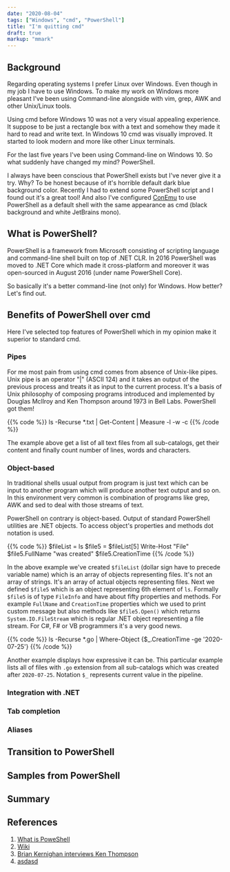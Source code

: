 ```yaml
---
date: "2020-08-04"
tags: ["Windows", "cmd", "PowerShell"]
title: "I'm quitting cmd"
draft: true
markup: "mmark"
---
```


## Background
Regarding operating systems I prefer Linux over Windows. Even though in my job I
have to use Windows. To make my work on Windows more pleasant I've been 
using Command-line alongside with vim, grep, AWK and other Unix/Linux tools.

Using cmd before Windows 10 was not a very visual appealing experience. It
suppose to be just a rectangle box with a text and somehow they made it hard to
read and write text. In Windows 10 cmd was visually improved. It started to
look modern and more like other Linux terminals.

For the last five years I've been using Command-line on Windows 10. 
So what suddenly have changed my mind? PowerShell. 

I always have been conscious that PowerShell exists but I've never give it a
try. Why? To be honest because of it's horrible default dark blue background color.
Recently I had to extend some PowerShell script and I found out it's a great
tool! And also I've configured [ConEmu](https://conemu.github.io/) to use
PowerShell as a default shell with the same appearance as cmd (black
background and white JetBrains mono).


## What is PowerShell?

PowerShell is a framework from Microsoft consisting of scripting language and
command-line shell built on top of .NET CLR. In 2016 PowerShell was moved to
.NET Core which made it cross-platform and moreover it was open-sourced in
August 2016 (under name PowerShell Core).

So basically it's a better command-line (not only) for Windows. How better?
Let's find out.


## Benefits of PowerShell over cmd

Here I've selected top features of PowerShell which in my opinion make it
superior to standard cmd.

### Pipes

For me most pain from using cmd comes from absence of Unix-like pipes. Unix
pipe is an operator "|" (ASCII 124) and it takes an output of the previous
process and treats it as input to the current process. It's a basis of Unix
philosophy of composing programs introduced and implemented by Douglas Mcllroy
and Ken Thompson around 1973 in Bell Labs. PowerShell got them!

{{% code %}}
ls -Recurse *.txt | Get-Content | Measure -l -w -c
{{% /code %}}

The example above get a list of all text files from all sub-catalogs, get their
content and finally count number of lines, words and characters.

### Object-based 

In traditional shells usual output from program is just text which can be input
to another program which will produce another text output and so on. In this
environment very common is combination of programs like grep, AWK and sed 
to deal with those streams of text.

PowerShell on contrary is object-based. Output of standard PowerShell utilities
are .NET objects. To access object's properties and methods dot notation is
used. 

{{% code %}}
$fileList = ls
$file5 = $fileList[5]
Write-Host "File" $file5.FullName "was created" $file5.CreationTime
{{% /code %}}

In the above example we've created `$fileList` (dollar sign have to precede
variable name) which is an array of objects representing files. It's not an
array of strings. It's an array of actual objects representing files. Next we
defined `$file5` which is an object representing 6th element of `ls`. Formally
`$file5` is of type `FileInfo` and have about fifty properties and methods. For
example `FullName` and `CreationTime` properties which we used to print custom
message but also methods like `$file5.Open()` which returns
`System.IO.FileStream` which is regular .NET object representing a file stream.
For C#, F# or VB programmers it's a very good news.

{{% code %}}
ls -Recurse *.go | Where-Object {$_.CreationTime -ge '2020-07-25'}
{{% /code %}}

Another example displays how expressive it can be. This particular example
lists all of files with `.go` extension from all sub-catalogs which was created
after `2020-07-25`. Notation `$_` represents current value in the pipeline.


### Integration with .NET

### Tab completion

### Aliases

## Transition to PowerShell

## Samples from PowerShell

## Summary


## References

1. [What is PoweShell](https://docs.microsoft.com/en-us/powershell/scripting/overview?view=powershell-7)
2. [Wiki](https://en.wikipedia.org/wiki/PowerShell)
3. [Brian Kernighan interviews Ken Thompson](https://www.youtube.com/watch?v=EY6q5dv_B-o)
4. [asdasd](asdd)

